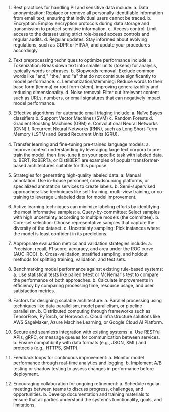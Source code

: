 1. Best practices for handling PII and sensitive data include:
   a. Data anonymization: Replace or remove all personally identifiable information from email text, ensuring that individual users cannot be traced.
   b. Encryption: Employ encryption protocols during data storage and transmission to protect sensitive information.
   c. Access control: Limit access to the dataset using strict role-based access controls and regular audits.
   d. Regular updates: Stay informed about evolving regulations, such as GDPR or HIPAA, and update your procedures accordingly.

2. Text preprocessing techniques to optimize performance include:
   a. Tokenization: Break down text into smaller units (tokens) for analysis, typically words or phrases.
   b. Stopwords removal: Exclude common words like "and," "the," and "a" that do not contribute significantly to model performance.
   c. Lemmatization/stemming: Reduce words to their base form (lemma) or root form (stem), improving generalizability and reducing dimensionality.
   d. Noise removal: Filter out irrelevant content such as URLs, numbers, or email signatures that can negatively impact model performance.

3. Effective algorithms for automatic email triaging include:
   a. Naïve Bayes classifiers
   b. Support Vector Machines (SVM)
   c. Random Forests
   d. Gradient Boosting Machines (GBM)
   e. Convolutional Neural Networks (CNN)
   f. Recurrent Neural Networks (RNN), such as Long Short-Term Memory (LSTM) and Gated Recurrent Units (GRU).

4. Transfer learning and fine-tuning pre-trained language models:
   a. Improve context understanding by leveraging large text corpora to pre-train the model, then fine-tune it on your specific task with labeled data.
   b. BERT, RoBERTa, or DistilBERT are examples of popular transformer-based architectures suitable for this purpose.

5. Strategies for generating high-quality labeled data:
   a. Manual annotation: Use in-house personnel, crowdsourcing platforms, or specialized annotation services to create labels.
   b. Semi-supervised approaches: Use techniques like self-training, multi-view training, or co-training to leverage unlabeled data for model improvement.

6. Active learning techniques can minimize labeling efforts by identifying the most informative samples:
   a. Query-by-committee: Select samples with high uncertainty according to multiple models (the committee).
   b. Core-set selection: Choose representative samples that capture the diversity of the dataset.
   c. Uncertainty sampling: Pick instances where the model is least confident in its predictions.

7. Appropriate evaluation metrics and validation strategies include:
   a. Precision, recall, F1 score, accuracy, and area under the ROC curve (AUC-ROC).
   b. Cross-validation, stratified sampling, and holdout methods for splitting training, validation, and test sets.

8. Benchmarking model performance against existing rule-based systems:
   a. Use statistical tests like paired t-test or McNemar's test to compare the performance of both approaches.
   b. Calculate improvements in efficiency by comparing processing time, resource usage, and user satisfaction metrics.

9. Factors for designing scalable architecture:
   a. Parallel processing using techniques like data parallelism, model parallelism, or pipeline parallelism.
   b. Distributed computing through frameworks such as TensorFlow, PyTorch, or Horovod.
   c. Cloud infrastructure solutions like AWS SageMaker, Azure Machine Learning, or Google Cloud AI Platform.

10. Secure and seamless integration with existing systems:
    a. Use RESTful APIs, gRPC, or message queues for communication between services.
    b. Ensure compatibility with data formats (e.g., JSON, XML) and protocols (e.g., HTTPS, SMTP).

11. Feedback loops for continuous improvement:
    a. Monitor model performance through real-time analytics and logging.
    b. Implement A/B testing or shadow testing to assess changes in performance before deployment.

12. Encouraging collaboration for ongoing refinement:
    a. Schedule regular meetings between teams to discuss progress, challenges, and opportunities.
    b. Develop documentation and training materials to ensure that all parties understand the system's functionality, goals, and limitations.